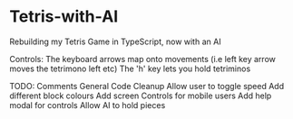 # Tetris-with-AI
Rebuilding my Tetris Game in TypeScript, now with an AI

Controls:
The keyboard arrows map onto movements (i.e left key arrow moves the tetrimono left etc)
The 'h' key lets you hold tetriminos

TODO:
Comments
General Code Cleanup
Allow user to toggle speed
Add different block colours
Add screen Controls for mobile users
Add help modal for controls
Allow AI to hold pieces
